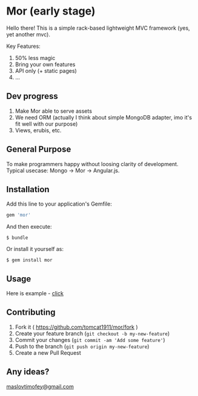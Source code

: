 # Mor (early stage)

Hello there! This is a simple rack-based lightweight MVC framework (yes, yet another mvc).

Key Features:  

1. 50% less magic
2. Bring your own features
3. API only (+ static pages)
4. ...

## Dev progress

1. Make Mor able to serve assets
2. We need ORM (actually I think about simple MongoDB adapter, imo it's fit well with our purpose)
3. Views, erubis, etc.

## General Purpose

To make programmers happy without loosing clarity of development. Typical usecase: Mongo -> Mor -> Angular.js.

## Installation

Add this line to your application's Gemfile:

```ruby
gem 'mor'
```

And then execute:

    $ bundle

Or install it yourself as:

    $ gem install mor

## Usage

Here is example - [click](https://github.com/tomcat1911/mor-example)

## Contributing

1. Fork it ( https://github.com/tomcat1911/mor/fork )
2. Create your feature branch (`git checkout -b my-new-feature`)
3. Commit your changes (`git commit -am 'Add some feature'`)
4. Push to the branch (`git push origin my-new-feature`)
5. Create a new Pull Request

## Any ideas?

maslovtimofey@gmail.com
